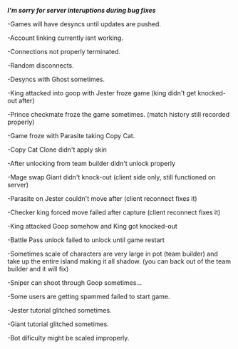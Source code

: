 ***I'm sorry for server interuptions during bug fixes***

-Games will have desyncs until updates are pushed.

-Account linking currently isnt working.

-Connections not properly terminated.

-Random disconnects.

-Desyncs with Ghost sometimes.

-King attacked into goop with Jester froze game (king didn't get knocked-out after)

-Prince checkmate froze the game sometimes. (match history still recorded properly)

-Game froze with Parasite taking Copy Cat.

-Copy Cat Clone didn't apply skin

-After unlocking from team builder didn't unlock properly

-Mage swap Giant didn't knock-out (client side only, still functioned on server)

-Parasite on Jester couldn't move after (client reconnect fixes it)

-Checker king forced move failed after capture (client reconnect fixes it)

-King attacked Goop somehow and King got knocked-out

-Battle Pass unlock failed to unlock until game restart

-Sometimes scale of characters are very large in pot (team builder) and take up the entire island making it all shadow. (you can back out of the team builder and it will fix)

-Sniper can shoot through Goop sometimes...

-Some users are getting spammed failed to start game.

-Jester tutorial glitched sometimes.

-Giant tutorial glitched sometimes.

-Bot dificulty might be scaled improperly.
